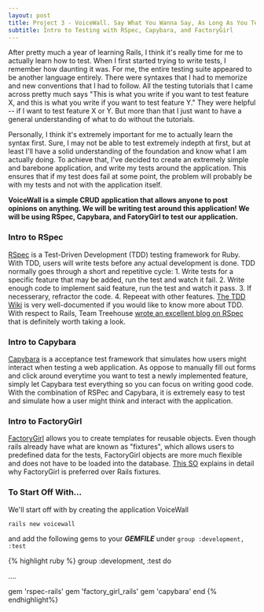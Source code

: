 ```yaml
---
layout: post
title: Project 3 - VoiceWall. Say What You Wanna Say, As Long As You Test Them All First.
subtitle: Intro to Testing with RSpec, Capybara, and FactoryGirl
---
```


After pretty much a year of learning Rails, I think it's really time for me to actually learn how to test. When I first started trying to write tests, I remember how daunting it was. For me, the entire testing suite appeared to be another language entirely. There were syntaxes that I had to memorize and new conventions that I had to follow. All the testing tutorials that I came across pretty much says "This is what you write if you want to test feature X, and this is what you write if you want to test feature Y." They were helpful -- if I want to test feature X or Y. But more than that I just want to have a general understanding of what to do  without the tutorials. 

Personally, I think it's extremely important for me to actually learn the syntax first. Sure, I may not be able to test extremely indepth at first, but at least I'll have a solid understanding of the foundation and know what I am actually doing. To achieve that, I've decided to create an extremely simple and barebone application, and write my tests around the application. This ensures that if my test does fail at some point, the problem will probably be with my tests and not with the application itself.

**VoiceWall is a simple CRUD application that allows anyone to post opinions on anything. We will be writing test around this application! We will be using RSpec, Capybara, and FatoryGirl to test our application.**

### Intro to RSpec

[RSpec](http://rspec.info/) is a Test-Driven Development (TDD) testing framework for Ruby. With TDD, users will write tests before any actual development is done. TDD normally goes through a short and repetitive cycle: 1. Write tests for a specific feature that may be added, run the test and watch it fail. 2. Write enough code to implement said feature, run the test and watch it pass. 3. If necesserary, refractor the code. 4. Repeeat with other features. [The TDD Wiki](https://en.wikipedia.org/wiki/Test-driven_development) is very well-documented if you would like to know more about TDD. With respect to Rails, Team Treehouse [wrote an excellent blog on RSpec](http://blog.teamtreehouse.com/an-introduction-to-rspec) that is definitely worth taking a look.

### Intro to Capybara

[Capybara](http://jnicklas.github.io/capybara/) is a acceptance test framework that simulates how users might interact when testing a web application. As oppose to manually fill out forms and click around everytime you want to test a newly implemented feature, simply let Capybara test everything so you can focus on writing good code. With the combination of RSPec and Capybara, it is extremely easy to test and simulate how a user might think and interact with the application.

### Intro to FactoryGirl

[FactoryGirl](https://github.com/thoughtbot/factory_girl) allows you to create templates for reusable objects. Even though rails already have what are known as "fixtures", which allows users to predefined data for the tests, FactoryGirl objects are more much flexible and does not have to be loaded into the database. [This SO](http://stackoverflow.com/questions/5183975/factory-girl-whats-the-purpose) explains in detail why FactoryGirl is preferred over Rails fixtures. 


### To Start Off With...

We'll start off with by creating the application VoiceWall

`rails new voicewall`

and add the following gems to your **_GEMFILE_** under `group :development, :test`

{% highlight ruby %}
group :development, :test do

  ....

  gem 'rspec-rails'
  gem 'factory_girl_rails'
  gem 'capybara'
end
{% endhighlight%}


